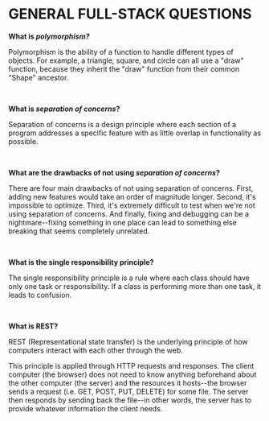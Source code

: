 # GENERAL FULL-STACK QUESTIONS

<strong>What is <i>polymorphism?</i></strong>

Polymorphism is the ability of a function to handle different types of objects. For example, a triangle, square, and circle can all use a "draw" function, because they inherit the "draw" function from their common "Shape" ancestor.

<br>

<strong>What is <i>separation of concerns</i>?</strong>

Separation of concerns is a design principle where each section of a program addresses a specific feature with as little overlap in functionality as possible.

<br>

<strong>What are the drawbacks of not using <i>separation of concerns</i>?</strong>

There are four main drawbacks of not using separation of concerns. First, adding new features would take an order of magnitude longer. Second, it's impossible to optimize. Third, it's extremely difficult to test when we're not using separation of concerns. And finally, fixing and debugging can be a nightmare--fixing something in one place can lead to something else breaking that seems completely unrelated.

<br>

<strong>What is the single responsibility principle?</strong>

The single responsibility principle is a rule where each class should have only one task or responsibility. If a class is performing more than one task, it leads to confusion.

<br>

<strong>What is REST?</strong>

REST (Representational state transfer) is the underlying principle of how computers interact with each other through the web.

This principle is applied through HTTP requests and responses. The client computer (the browser) does not need to know anything beforehand about the other computer (the server) and the resources it hosts--the browser sends a request (i.e. GET, POST, PUT, DELETE) for some file. The server then responds by sending back the file--in other words, the server has to provide whatever information the client needs.
